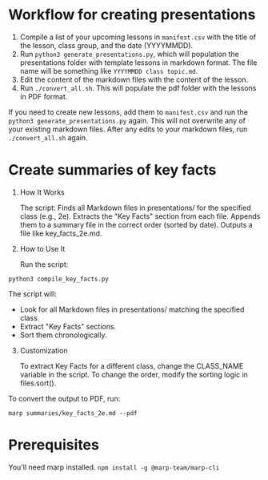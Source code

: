 # Workflow for creating presentations
1. Compile a list of your upcoming lessons in `manifest.csv` with the title of the lesson, class group, and the date (YYYYMMDD).
2. Run `python3 generate_presentations.py`, which will population the presentations folder with template lessons in markdown format. The file name will be something like `YYYYMMDD class topic.md`.
3. Edit the content of the markdown files with the content of the lesson.
4. Run `./convert_all.sh`. This will populate the pdf folder with the lessons in PDF format.

If you need to create new lessons, add them to `manifest.csv` and run the `python3 generate_presentations.py` again. This will not overwrite any of your existing markdown files. After any edits to your markdown files, run `./convert_all.sh` again.

# Create summaries of key facts

1. How It Works

    The script:
        Finds all Markdown files in presentations/ for the specified class (e.g., 2e).
        Extracts the "Key Facts" section from each file.
        Appends them to a summary file in the correct order (sorted by date).
        Outputs a file like key_facts_2e.md.

2. How to Use It

    Run the script:

`python3 compile_key_facts.py`

The script will:

-   Look for all Markdown files in presentations/ matching the specified class.
-   Extract "Key Facts" sections.
-  Sort them chronologically.
3. Customization

    To extract Key Facts for a different class, change the CLASS_NAME variable in the script.
    To change the order, modify the sorting logic in files.sort().

To convert the output to PDF, run:

`marp summaries/key_facts_2e.md --pdf`

# Prerequisites

You'll need marp installed.
`npm install -g @marp-team/marp-cli`